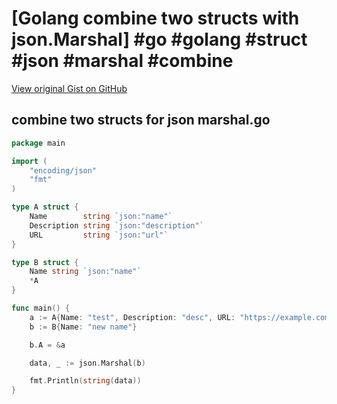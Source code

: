 # [Golang combine two structs with json.Marshal] #go #golang #struct #json #marshal #combine

[View original Gist on GitHub](https://gist.github.com/Integralist/42ac0bbe464a0378fb9bb0eaf42e8312)

## combine two structs for json marshal.go

```go
package main

import (
	"encoding/json"
	"fmt"
)

type A struct {
	Name        string `json:"name"`
	Description string `json:"description"`
	URL         string `json:"url"`
}

type B struct {
	Name string `json:"name"`
	*A
}

func main() {
	a := A{Name: "test", Description: "desc", URL: "https://example.com"}
	b := B{Name: "new name"}

	b.A = &a

	data, _ := json.Marshal(b)

	fmt.Println(string(data))
}
```

